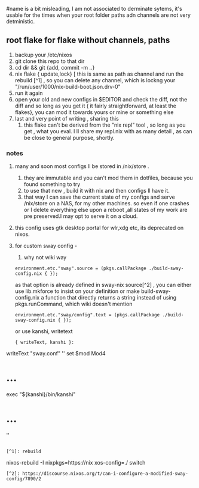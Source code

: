 #name is a bit misleading, I am not associated to derminate sytems, it's usable for the times when your root folder paths adn channels are not very detministic.
## root flake for flake without channels, paths
1. backup your /etc/nixos
2. git clone this repo to that dir
3. cd dir && git {add, commit -m  ..} 
4. nix flake { update,lock} [ this is same as path as channel and run the rebuild [^1] , so you can delete any channel, which is lockng your "/run/user/1000/nix-build-boot.json.drv-0" 
5. run it again
6. open your old and new configs in $EDITOR  and check the diff, not the diff and so long as you get it ( it fairly straightforward, at least the flakes}, you can mod it towards yours or mine or something else
7. last and very point of writing , sharing this
	1. this flake can't be derived from the "nix repl" tool , so long as you get , what you eval. I ll share my repl.nix with as many detail , as can be close to general purpose, shortly.
### notes
1. many and soon most configs ll be stored in /nix/store .
   1. they are immutable and you can't mod them in dotfiles, because you found something to try
   2. to use that new , build it with nix and then configs ll have it.
   3. that way I can save the current state of my configs and serve /nix/store on a NAS, for my other machines. so even if one crashes or I delete everything else upon a reboot ,all states of my work are pre preserved.I may opt to serve it on a cloud.

2. this config uses gtk desktop portal for wlr,xdg etc, its deprecated on nixos.
3. for custom sway config -
   1. why not wiki way
   ```
   environment.etc."sway".source = (pkgs.callPackage ./build-sway-config.nix { });

   ```
   as that option is already defined in sway-nix source[^2] , you can either use lib.mkforce to insist on your definition or make build-sway-config.nix a function that directly returns a string instead of using pkgs.runCommand, which wiki doesn't mention
   ```
   environment.etc."sway/config".text = (pkgs.callPackage ./build-sway-config.nix { });
   ```
   or
   use kanshi, writetext
   ```
   { writeText, kanshi }:
writeText "sway.conf" ''
  set $mod Mod4
  # ...
  exec "${kanshi}/bin/kanshi"
  # ...
''
```

[^1]: rebuild
```
nixos-rebuild -I  nixpkgs=https://nix
xos-config=./ switch
```
[^2]: https://discourse.nixos.org/t/can-i-configure-a-modified-sway-config/7890/2
